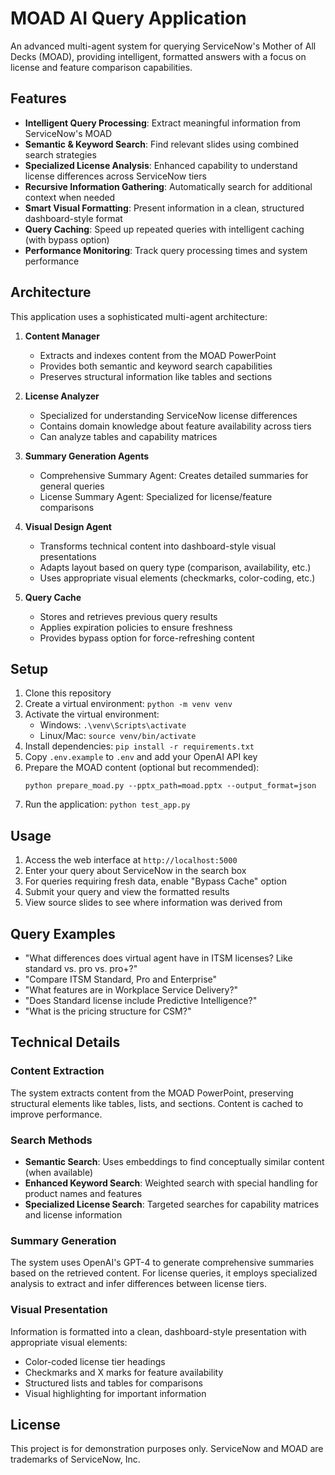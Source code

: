 # MOAD AI Query Application

An advanced multi-agent system for querying ServiceNow's Mother of All Decks (MOAD), providing intelligent, formatted answers with a focus on license and feature comparison capabilities.

## Features

- **Intelligent Query Processing**: Extract meaningful information from ServiceNow's MOAD
- **Semantic & Keyword Search**: Find relevant slides using combined search strategies
- **Specialized License Analysis**: Enhanced capability to understand license differences across ServiceNow tiers
- **Recursive Information Gathering**: Automatically search for additional context when needed
- **Smart Visual Formatting**: Present information in a clean, structured dashboard-style format
- **Query Caching**: Speed up repeated queries with intelligent caching (with bypass option)
- **Performance Monitoring**: Track query processing times and system performance

## Architecture

This application uses a sophisticated multi-agent architecture:

1. **Content Manager**
   - Extracts and indexes content from the MOAD PowerPoint
   - Provides both semantic and keyword search capabilities
   - Preserves structural information like tables and sections

2. **License Analyzer**
   - Specialized for understanding ServiceNow license differences
   - Contains domain knowledge about feature availability across tiers
   - Can analyze tables and capability matrices

3. **Summary Generation Agents**
   - Comprehensive Summary Agent: Creates detailed summaries for general queries
   - License Summary Agent: Specialized for license/feature comparisons

4. **Visual Design Agent**
   - Transforms technical content into dashboard-style visual presentations
   - Adapts layout based on query type (comparison, availability, etc.)
   - Uses appropriate visual elements (checkmarks, color-coding, etc.)

5. **Query Cache**
   - Stores and retrieves previous query results
   - Applies expiration policies to ensure freshness
   - Provides bypass option for force-refreshing content

## Setup

1. Clone this repository
2. Create a virtual environment: `python -m venv venv`
3. Activate the virtual environment:
   - Windows: `.\venv\Scripts\activate`
   - Linux/Mac: `source venv/bin/activate`
4. Install dependencies: `pip install -r requirements.txt`
5. Copy `.env.example` to `.env` and add your OpenAI API key
6. Prepare the MOAD content (optional but recommended):
   ```
   python prepare_moad.py --pptx_path=moad.pptx --output_format=json
   ```
7. Run the application: `python test_app.py`

## Usage

1. Access the web interface at `http://localhost:5000`
2. Enter your query about ServiceNow in the search box
3. For queries requiring fresh data, enable "Bypass Cache" option
4. Submit your query and view the formatted results
5. View source slides to see where information was derived from

## Query Examples

- "What differences does virtual agent have in ITSM licenses? Like standard vs. pro vs. pro+?"
- "Compare ITSM Standard, Pro and Enterprise"
- "What features are in Workplace Service Delivery?"
- "Does Standard license include Predictive Intelligence?"
- "What is the pricing structure for CSM?"

## Technical Details

### Content Extraction
The system extracts content from the MOAD PowerPoint, preserving structural elements like tables, lists, and sections. Content is cached to improve performance.

### Search Methods
- **Semantic Search**: Uses embeddings to find conceptually similar content (when available)
- **Enhanced Keyword Search**: Weighted search with special handling for product names and features
- **Specialized License Search**: Targeted searches for capability matrices and license information

### Summary Generation
The system uses OpenAI's GPT-4 to generate comprehensive summaries based on the retrieved content. For license queries, it employs specialized analysis to extract and infer differences between license tiers.

### Visual Presentation
Information is formatted into a clean, dashboard-style presentation with appropriate visual elements:
- Color-coded license tier headings
- Checkmarks and X marks for feature availability
- Structured lists and tables for comparisons
- Visual highlighting for important information

## License
This project is for demonstration purposes only. ServiceNow and MOAD are trademarks of ServiceNow, Inc. 